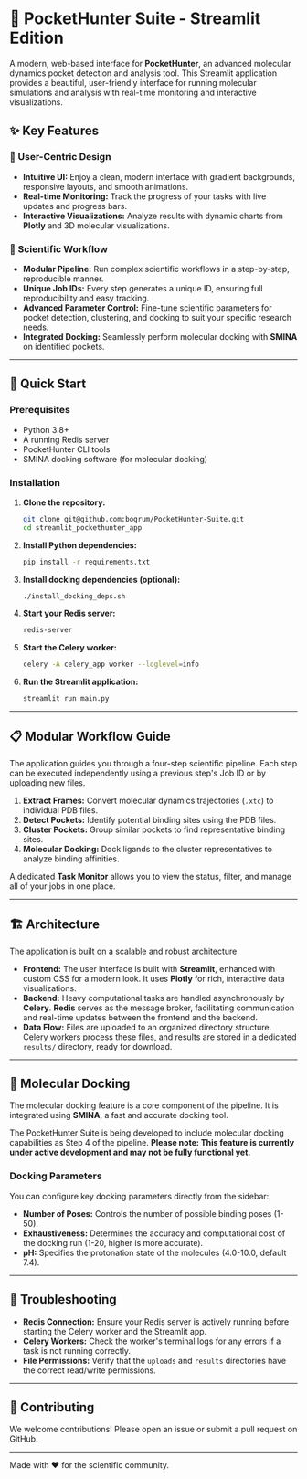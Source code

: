 # 🧬 PocketHunter Suite - Streamlit Edition

A modern, web-based interface for **PocketHunter**, an advanced molecular dynamics pocket detection and analysis tool. This Streamlit application provides a beautiful, user-friendly interface for running molecular simulations and analysis with real-time monitoring and interactive visualizations.

## ✨ Key Features

### 🎨 User-Centric Design

  - **Intuitive UI:** Enjoy a clean, modern interface with gradient backgrounds, responsive layouts, and smooth animations.
  - **Real-time Monitoring:** Track the progress of your tasks with live updates and progress bars.
  - **Interactive Visualizations:** Analyze results with dynamic charts from **Plotly** and 3D molecular visualizations.

### 🔬 Scientific Workflow

  - **Modular Pipeline:** Run complex scientific workflows in a step-by-step, reproducible manner.
  - **Unique Job IDs:** Every step generates a unique ID, ensuring full reproducibility and easy tracking.
  - **Advanced Parameter Control:** Fine-tune scientific parameters for pocket detection, clustering, and docking to suit your specific research needs.
  - **Integrated Docking:** Seamlessly perform molecular docking with **SMINA** on identified pockets.

-----

## 🚀 Quick Start

### Prerequisites

  - Python 3.8+
  - A running Redis server
  - PocketHunter CLI tools
  - SMINA docking software (for molecular docking)

### Installation

1.  **Clone the repository:**
    ```bash
    git clone git@github.com:bogrum/PocketHunter-Suite.git
    cd streamlit_pockethunter_app
    ```
2.  **Install Python dependencies:**
    ```bash
    pip install -r requirements.txt
    ```
3.  **Install docking dependencies (optional):**
    ```bash
    ./install_docking_deps.sh
    ```
4.  **Start your Redis server:**
    ```bash
    redis-server
    ```
5.  **Start the Celery worker:**
    ```bash
    celery -A celery_app worker --loglevel=info
    ```
6.  **Run the Streamlit application:**
    ```bash
    streamlit run main.py
    ```

-----

## 📋 Modular Workflow Guide

The application guides you through a four-step scientific pipeline. Each step can be executed independently using a previous step's Job ID or by uploading new files.

1.  **Extract Frames:** Convert molecular dynamics trajectories (`.xtc`) to individual PDB files.
2.  **Detect Pockets:** Identify potential binding sites using the PDB files.
3.  **Cluster Pockets:** Group similar pockets to find representative binding sites.
4.  **Molecular Docking:** Dock ligands to the cluster representatives to analyze binding affinities.

A dedicated **Task Monitor** allows you to view the status, filter, and manage all of your jobs in one place.

-----

## 🏗️ Architecture

The application is built on a scalable and robust architecture.

  * **Frontend:** The user interface is built with **Streamlit**, enhanced with custom CSS for a modern look. It uses **Plotly** for rich, interactive data visualizations.
  * **Backend:** Heavy computational tasks are handled asynchronously by **Celery**. **Redis** serves as the message broker, facilitating communication and real-time updates between the frontend and the backend.
  * **Data Flow:** Files are uploaded to an organized directory structure. Celery workers process these files, and results are stored in a dedicated `results/` directory, ready for download.

-----

## 🎯 Molecular Docking

The molecular docking feature is a core component of the pipeline. It is integrated using **SMINA**, a fast and accurate docking tool. 

The PocketHunter Suite is being developed to include molecular docking capabilities as Step 4 of the pipeline. **Please note: This feature is currently under active development and may not be fully functional yet.**

### Docking Parameters

You can configure key docking parameters directly from the sidebar:

  - **Number of Poses:** Controls the number of possible binding poses (1-50).
  - **Exhaustiveness:** Determines the accuracy and computational cost of the docking run (1-20, higher is more accurate).
  - **pH:** Specifies the protonation state of the molecules (4.0-10.0, default 7.4).


-----

## 🐛 Troubleshooting

  * **Redis Connection:** Ensure your Redis server is actively running before starting the Celery worker and the Streamlit app.
  * **Celery Workers:** Check the worker's terminal logs for any errors if a task is not running correctly.
  * **File Permissions:** Verify that the `uploads` and `results` directories have the correct read/write permissions.

-----

## 🤝 Contributing

We welcome contributions! Please open an issue or submit a pull request on GitHub.

-----

Made with ❤️ for the scientific community.